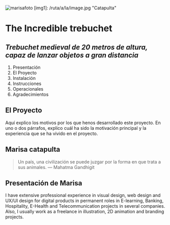 ![marisafoto](http://marisaposada.ueuo.com/img/fotowebmovil.png)
[img1]: /ruta/a/la/image.jpg "Catapulta"
# The Incredible trebuchet
## _Trebuchet medieval de 20 metros de altura, capaz de lanzar objetos a gran distancia_

1. Presentación
2. El Proyecto
3. Instalación
4. Instrucciones
5. Operacionales
6. Agradecimientos

## El Proyecto

Aquí explico los motivos por los que henos desarrollado este proyecto. En uno o dos párrafos, explico cuál ha sido la motivación principal y la experiencia que se ha vivido en el proyecto.
## Marisa catapulta
> Un país, una civilización se puede juzgar por la forma en que trata a sus animales.  — Mahatma Gandhigit

## Presentación de Marisa
  I have extensive professional experience in visual design, web design and UX/UI design for digital products in permanent roles in E-learning, Banking, Hospitality, E-Health and Telecommunication projects in several companies. Also, I usually work as a freelance in illustration, 2D animation and branding projects.

